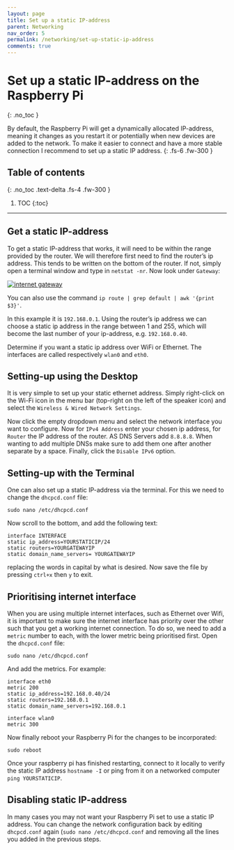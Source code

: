 ```yaml
---
layout: page
title: Set up a static IP-address
parent: Networking
nav_order: 5
permalink: /networking/set-up-static-ip-address
comments: true
---
```


# Set up a static IP-address on the Raspberry Pi
{: .no_toc }

By default, the Raspberry Pi will get a dynamically allocated IP-address, meaning it changes as you restart it or potentially when new devices are added to the network. To make it easier to connect and have a more stable connection I recommend to set up a static IP address.
{: .fs-6 .fw-300 }

## Table of contents
{: .no_toc .text-delta .fs-4 .fw-300 }

1. TOC
{:toc}
---

## Get a static IP-address
To get a static IP-address that works, it will need to be within the range provided by the router. We will therefore first need to find the router’s ip address. This tends to be written on the bottom of the router. If not, simply open a terminal window and type in `netstat -nr`.  Now look under `Gateway`:

[![internet gateway](/assets/images/internet-gateway.jpg?style=centerimgmed)](/assets/images/internet-gateway.jpg)

You can also use the command `ip route | grep default | awk '{print $3}'`.

In this example it is `192.168.0.1`. Using the router’s ip address we can choose a static ip address in the range between 1 and 255, which will become the last number of your ip-address, e.g. `192.168.0.40`.

Determine if you want a static ip address over WiFi or Ethernet. The interfaces are called respectively `wlan0` and `eth0`.

## Setting-up using the Desktop
It is very simple to set up your static ethernet address. Simply right-click on the Wi-Fi icon in the menu bar (top-right on the left of the speaker icon) and select the `Wireless & Wired Network Settings`.

Now click the empty dropdown menu and select the network interface you want to configure. Now for `IPv4 Address` enter your chosen ip address, for `Router` the IP address of the router. AS DNS Servers add `8.8.8.8`. When wanting to add multiple DNSs make sure to add them one after another separate by a space. Finally, click the `Disable IPv6` option.

## Setting-up with the Terminal
One can also set up a static IP-address via the terminal. For this we need to change the `dhcpcd.conf` file:

```
sudo nano /etc/dhcpcd.conf
```

Now scroll to the bottom, and add the following text:

```
interface INTERFACE
static ip_address=YOURSTATICIP/24
static routers=YOURGATEWAYIP
static domain_name_servers= YOURGATEWAYIP
```

replacing the words in capital by what is desired. Now save the file by pressing `ctrl+x` then `y` to exit.

## Prioritising internet interface
When you are using multiple internet interfaces, such as Ethernet over Wifi, it is important to make sure the internet interface has priority over the other such that you get a working internet connection. To do so, we need to add a `metric` number to each, with the lower metric being prioritised first. Open the `dhcpcd.conf` file:

```
sudo nano /etc/dhcpcd.conf
```

And add the metrics. For example:

```
interface eth0
metric 200
static ip_address=192.168.0.40/24
static routers=192.168.0.1
static domain_name_servers=192.168.0.1

interface wlan0
metric 300
```

Now finally reboot your Raspberry Pi for the changes to be incorporated:

```
sudo reboot
```

Once your raspberry pi has finished restarting, connect to it locally to verify the static IP address `hostname -I` or ping from it on a networked computer `ping YOURSTATICIP`.

## Disabling static IP-address
In many cases you may not want your Raspberry Pi set to use a static IP address. You can change the network configuration back by editing `dhcpcd.conf` again (`sudo nano /etc/dhcpcd.conf` and removing all the lines you added in the previous steps.
